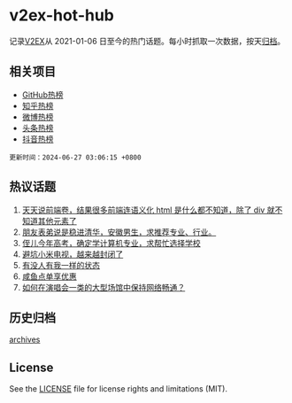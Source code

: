 # v2ex-hot-hub

 记录[V2EX](https://www.v2ex.com/)从 2021-01-06 日至今的热门话题。每小时抓取一次数据，按天[归档](archives)。
 
 ## 相关项目

- [GitHub热榜](https://github.com/lonnyzhang423/github-hot-hub)
- [知乎热榜](https://github.com/lonnyzhang423/zhihu-hot-hub)
- [微博热榜](https://github.com/lonnyzhang423/weibo-hot-hub)
- [头条热榜](https://github.com/lonnyzhang423/toutiao-hot-hub)
- [抖音热榜](https://github.com/lonnyzhang423/douyin-hot-hub)


 `更新时间：2024-06-27 03:06:15 +0800`

## 热议话题

1. [天天说前端卷，结果很多前端连语义化 html 是什么都不知道，除了 div 就不知道其他元素了](https://www.v2ex.com/t/1052679)
1. [朋友表弟说是稳进清华，安徽男生，求推荐专业、行业。](https://www.v2ex.com/t/1052630)
1. [侄儿今年高考，确定学计算机专业，求帮忙选择学校](https://www.v2ex.com/t/1052736)
1. [避坑小米电视，越来越封闭了](https://www.v2ex.com/t/1052676)
1. [有没人有我一样的状态](https://www.v2ex.com/t/1052685)
1. [咸鱼点单享优惠](https://www.v2ex.com/t/1052639)
1. [如何在演唱会一类的大型场馆中保持网络畅通？](https://www.v2ex.com/t/1052699)

## 历史归档

[archives](archives)

## License

See the [LICENSE](LICENSE) file for license rights and limitations (MIT).
